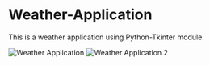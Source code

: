 # Weather-Application
This is a weather application using Python-Tkinter module


![Weather Application](https://github.com/user-attachments/assets/5cea51ad-222d-4afa-9799-a40c54e3bd3d)
![Weather Application 2](https://github.com/user-attachments/assets/612f1e87-87fc-4a81-a21d-470457ef1d98)
